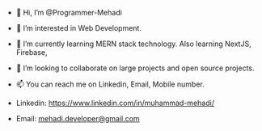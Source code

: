- 👋 Hi, I’m @Programmer-Mehadi
- 👀 I’m interested in Web Development.
- 🌱 I’m currently learning MERN stack technology. Also learning NextJS, Firebase, 
- 💞️ I’m looking to collaborate on large projects and open source projects.
- 📫 You can reach me on Linkedin, Email, Mobile number.

- Linkedin: https://www.linkedin.com/in/muhammad-mehadi/
- Email: mehadi.developer@gmail.com

<!---
Programmer-Mehadi/Programmer-Mehadi is a ✨ special ✨ repository because its `README.md` (this file) appears on your GitHub profile.
You can click the Preview link to take a look at your changes.
--->
